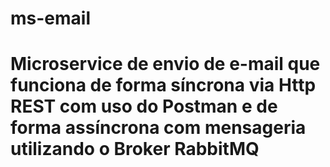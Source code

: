 # ms-email
# Microservice de envio de e-mail que funciona de forma síncrona via Http REST com uso do Postman e de forma assíncrona com mensageria utilizando o Broker RabbitMQ
